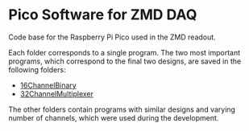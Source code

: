 # Pico Software for ZMD DAQ
Code base for the Raspberry Pi Pico used in the ZMD readout.

Each folder corresponds to a single program. The two most important programs, which correspond to the final two designs, are saved in the following folders:
- [16ChannelBinary](16ChannelBinary)
- [32ChannelMultiplexer](32ChannelMultiplexer)

The other folders contain programs with similar designs and varying number of channels, which were used during the development.
